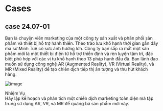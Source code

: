 

# Cases


## case 24.07-01

Bạn là chuyên viên marketing của một công ty sản xuất và phân phối sản phẩm và thiết bị hỗ trợ hành thiền. 
Theo trào lưu khổ hạnh thời gian gần đây mà sư Minh Tuệ có sức ảnh hưởng lớn. Công ty bạn sắp ra mắt một sản phẩm mới là một thiết bị điện tử hỗ trợ thiền định và rèn luyện tâm trí, đặc biệt phù hợp với các vị tu khổ hạnh theo 13 pháp hạnh đầu đà.
Ban lãnh đạo muốn sử dụng công nghệ AR (Augmented Reality), VR (Virtual Reality), và MR (Mixed Reality) để tạo chiến dịch tiếp thị ấn tượng và thu hút khách hàng.  

![image](https://github.com/AdTekDev/mMarketing/assets/18588011/309d8a0e-43e2-4218-8a6b-7f4476f09370)



Nhiệm Vụ  
Hãy lập kế hoạch và phân tích một chiến dịch marketing toàn diện mà tập trung sử dụng AR, VR, và MR để quảng bá sản phẩm mới này.   
